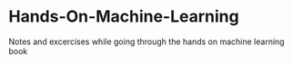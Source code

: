 # Hands-On-Machine-Learning
Notes and excercises while going through the hands on machine learning book

